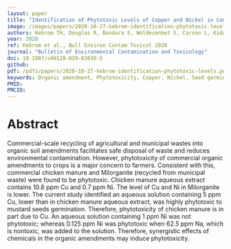 ```yaml
---
layout: paper
title: "Identification of Phytotoxic Levels of Copper and Nickel in Commercial Organic Soil Amendments Recycled from Poultry Farms and Municipal Wastes"
image: /images/papers/2020-10-27-kebrom-identification-phytotoxic-levels.png
authors: Kebrom TH, Douglas R, Bandara S, Woldesenbet S, Carson L, Kidane N
year: 2020
ref: Kebrom et al., Bull Environ Contam Toxicol 2020
journal: "Bulletin of Environmental Contamination and Toxicology"
doi: 10.1007/s00128-020-03030-5
github:
pdf: /pdfs/papers/2020-10-27-kebrom-identification-phytotoxic-levels.pdf
keywords: Organic amendment, Phytotoxicity, Copper, Nickel, Seed germination, Mustard
PMID: 
PMCID: 
---
```


# Abstract

Commercial-scale recycling of agricultural and municipal wastes into organic soil amendments facilitates safe disposal of waste and reduces environmental contamination. However, phytotoxicity of commercial organic amendments to crops is a major concern to farmers. Consistent with this, commercial chicken manure and Milorganite (recycled from municipal waste) were found to be phytotoxic. Chicken manure aqueous extract contains 10.8 ppm Cu and 0.7 ppm Ni. The level of Cu and Ni in Milorganite is lower. The current study identified an aqueous solution containing 5 ppm Cu, lower than in chicken manure aqueous extract, was highly phytotoxic to mustard seeds germination. Therefore, phytotoxicity of chicken manure is in part due to Cu. An aqueous solution containing 1 ppm Ni was not phytotoxic; whereas 0.125 ppm Ni was phytotoxic when 62.5 ppm Na, which is nontoxic, was added to the solution. Therefore, synergistic effects of chemicals in the organic amendments may induce phytotoxicity.
